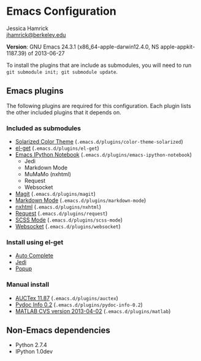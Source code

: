 # Emacs Configuration

Jessica Hamrick  
jhamrick@berkeley.edu

**Version**: GNU Emacs 24.3.1 (x86_64-apple-darwin12.4.0, NS apple-appkit-1187.39) of 2013-06-27

To install the plugins that are include as submodules, you will need
to run `git submodule init; git submodule update`.

## Emacs plugins

The following plugins are required for this configuration. Each plugin
lists the other included plugins that it depends on.

### Included as submodules

* [Solarized Color Theme](https://github.com/sellout/emacs-color-theme-solarized) (`.emacs.d/plugins/color-theme-solarized`)
* [el-get](https://github.com/dimitri/el-get) (`.emacs.d/plugins/el-get`)
* [Emacs IPython Notebook](https://github.com/tkf/emacs-ipython-notebook) (`.emacs.d/plugins/emacs-ipython-notebook`)
	* Jedi
	* Markdown Mode
	* MuMaMo (nxhtml)
	* Request
	* Websocket
* [Magit](https://github.com/magit/magit) (`.emacs.d/plugins/magit`)
* [Markdown Mode](http://jblevins.org/projects/markdown-mode/) (`.emacs.d/plugins/markdown-mode`)
* [nxhtml](https://github.com/emacsmirror/nxhtml) (`.emacs.d/plugins/nxhtml`)
* [Request](https://github.com/tkf/emacs-request) (`.emacs.d/plugins/request`)
* [SCSS Mode](https://github.com/antonj/scss-mode/) (`.emacs.d/plugins/scss-mode`)
* [Websocket](https://github.com/ahyatt/emacs-websocket) (`.emacs.d/plugins/websocket`)

### Install using el-get

* [Auto Complete](https://github.com/auto-complete/auto-complete)
* [Jedi](https://github.com/tkf/emacs-jedi)
* [Popup](https://github.com/auto-complete/popup-el)

### Manual install

* [AUCTex 11.87](http://www.gnu.org/software/auctex/download.html) (`.emacs.d/plugins/auctex`)
* [Pydoc Info 0.2](https://bitbucket.org/jonwaltman/pydoc-info) (`.emacs.d/plugins/pydoc-info-0.2`)
* [MATLAB CVS version 2013-04-02](http://matlab-emacs.sourceforge.net/) (`.emacs.d/plugins/matlab`)

## Non-Emacs dependencies

* Python 2.7.4
* IPython 1.0dev
